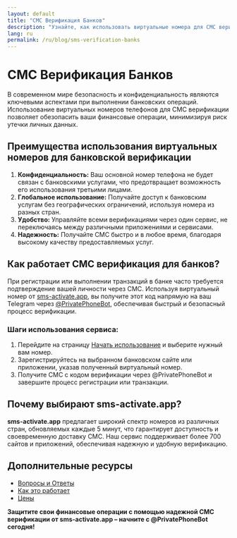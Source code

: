 ```yaml
---
layout: default
title: "СМС Верификация Банков"
description: "Узнайте, как использовать виртуальные номера для СМС верификации банковских услуг без риска для личной информации."
lang: ru
permalink: /ru/blog/sms-verification-banks
---
```


# СМС Верификация Банков

В современном мире безопасность и конфиденциальность являются ключевыми аспектами при выполнении банковских операций. Использование виртуальных номеров телефонов для СМС верификации позволяет обезопасить ваши финансовые операции, минимизируя риск утечки личных данных.

## Преимущества использования виртуальных номеров для банковской верификации

1. **Конфиденциальность:** Ваш основной номер телефона не будет связан с банковскими услугами, что предотвращает возможность его использования третьими лицами.
2. **Глобальное использование:** Получайте доступ к банковским услугам без географических ограничений, используя номера из разных стран.
3. **Удобство:** Управляйте всеми верификациями через один сервис, не переключаясь между различными приложениями и сервисами.
4. **Надежность:** Получайте СМС быстро и в любое время, благодаря высокому качеству предоставляемых услуг.

## Как работает СМС верификация для банков?

При регистрации или выполнении транзакций в банке часто требуется подтверждение вашей личности через СМС. Используя виртуальный номер от [sms-activate.app](https://sms-activate.app), вы получите этот код напрямую на ваш Telegram через [@PrivatePhoneBot](https://t.me/PrivatePhoneBot), обеспечивая быстрый и безопасный процесс верификации.

### Шаги использования сервиса:

1. Перейдите на страницу [Начать использование](/ru/get-started) и выберите нужный вам номер.
2. Зарегистрируйтесь на выбранном банковском сайте или приложении, указав полученный виртуальный номер.
3. Получите СМС с кодом верификации через @PrivatePhoneBot и завершите процесс регистрации или транзакции.

## Почему выбирают sms-activate.app?

**sms-activate.app** предлагает широкий спектр номеров из различных стран, обновляемых каждые 5 минут, что гарантирует доступность и своевременную доставку СМС. Наш сервис поддерживает более 700 сайтов и приложений, обеспечивая надежную и удобную верификацию.

## Дополнительные ресурсы

- [Вопросы и Ответы](/ru/faq)
- [Как это работает](/ru/how-it-works)
- [Цены](/ru/pricing)

**Защитите свои финансовые операции с помощью надежной СМС верификации от sms-activate.app – начните с @PrivatePhoneBot сегодня!**